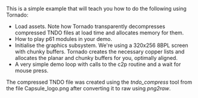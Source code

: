 This is a simple example that will teach you how to do the following using Tornado:

* Load assets. Note how Tornado transparently decompresses compressed TNDO files at load time and allocates memory for them.
* How to play p61 modules in your demo.
* Initialise the graphics subsystem. We're using a 320x256 8BPL screen with chunky buffers. Tornado creates the necessary copper lists and allocates the planar and chunky buffers for you, optimally aligned.
* A very simple demo loop with calls to the c2p routine and a wait for mouse press.

The compressed TNDO file was created using the *tndo_compress* tool from the file Capsule_logo.png after converting it to raw using *png2raw*.